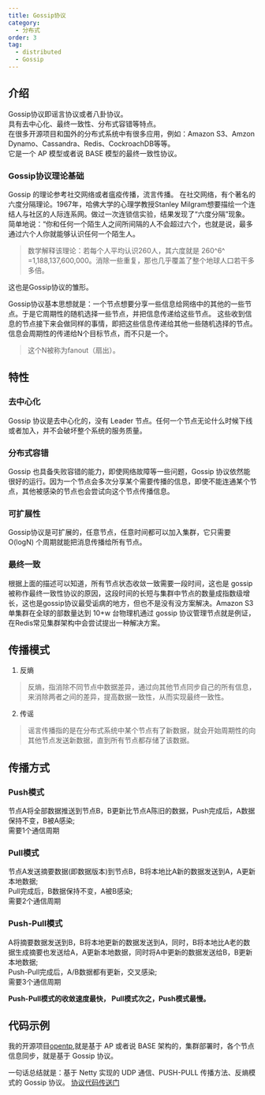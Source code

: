 ```yaml
---
title: Gossip协议
category:
  - 分布式
order: 3
tag:
  - distributed
  - Gossip
---
```


## 介绍
Gossip协议即谣言协议或者八卦协议。  
具有去中心化、最终一致性、分布式容错等特点。  
在很多开源项目和国外的分布式系统中有很多应用，例如：Amazon S3、Amzon Dynamo、Cassandra、Redis、CockroachDB等等。  
它是一个 AP 模型或者说 BASE 模型的最终一致性协议。  

### Gossip协议理论基础
Gossip 的理论参考社交网络或者瘟疫传播，流言传播。
在社交网络，有个著名的六度分隔理论。1967年，哈佛大学的心理学教授Stanley Milgram想要描绘一个连结人与社区的人际连系网。做过一次连锁信实验，结果发现了“六度分隔”现象。  
简单地说：“你和任何一个陌生人之间所间隔的人不会超过六个，也就是说，最多通过六个人你就能够认识任何一个陌生人。
> 数学解释该理论：若每个人平均认识260人，其六度就是 260^6^ =1,188,137,600,000。消除一些重复，那也几乎覆盖了整个地球人口若干多多倍。   

这也是Gossip协议的雏形。  
  
Gossip协议基本思想就是：一个节点想要分享一些信息给网络中的其他的一些节点。于是它周期性的随机选择一些节点，并把信息传递给这些节点。
这些收到信息的节点接下来会做同样的事情，即把这些信息传递给其他一些随机选择的节点。信息会周期性的传递给N个目标节点，而不只是一个。
> 这个N被称为fanout（扇出）。

## 特性
### 去中心化
Gossip 协议是去中心化的，没有 Leader 节点。任何一个节点无论什么时候下线或者加入，并不会破坏整个系统的服务质量。

### 分布式容错
Gossip 也具备失败容错的能力，即使网络故障等一些问题，Gossip 协议依然能很好的运行。因为一个节点会多次分享某个需要传播的信息，即使不能连通某个节点，其他被感染的节点也会尝试向这个节点传播信息。

### 可扩展性
Gossip协议是可扩展的，任意节点，任意时间都可以加入集群，它只需要 O(logN) 个周期就能把消息传播给所有节点。

### 最终一致
根据上面的描述可以知道，所有节点状态收敛一致需要一段时间，这也是 gossip 被称作最终一致性协议的原因，这段时间的长短与集群中节点的数量成指数级增长，这也是gossip协议最受诟病的地方，但也不是没有没方案解决。Amazon S3单集群在全球的部数量达到 10+w 台物理机通过 gossip 协议管理节点就是例证，在Redis常见集群架构中会尝试提出一种解决方案。

## 传播模式
1. 反熵
> 反熵，指消除不同节点中数据差异，通过向其他节点同步自己的所有信息，来消除两者之间的差异，提高数据一致性，从而实现最终一致性。

2. 传谣
> 谣言传播指的是在分布式系统中某个节点有了新数据，就会开始周期性的向其他节点发送新数据，直到所有节点都存储了该数据。

## 传播方式
### Push模式
节点A将全部数据推送到节点B，B更新比节点A陈旧的数据，Push完成后，A数据保持不变，B被A感染;  
需要1个通信周期
### Pull模式
节点A发送摘要数据(即数据版本)到节点B，B将本地比A新的数据发送到A，A更新 本地数据;  
Pull完成后，B数据保持不变，A被B感染;  
需要2个通信周期
### Push-Pull模式
A将摘要数据发送到B，B将本地更新的数据发送到A，同时，B将本地比A老的数据生成摘要也发送给A，A更新本地数据，同时将A中更新的数据发送给B，B更新本地数据;    
Push-Pull完成后，A/B数据都有更新，交叉感染;    
需要3个通信周期  


**Push-Pull模式的收敛速度最快， Pull模式次之，Push模式最慢。**

## 代码示例
我的开源项目[opentp](https://github.com/zhanggongX/open-tp),就是基于 AP 或者说 BASE 架构的，集群部署时，各个节点信息同步，就是基于 Gossip 协议。   

一句话总结就是：基于 Netty 实现的 UDP 通信、PUSH-PULL 传播方法、反熵模式的 Gossip 协议。
[协议代码传送门](https://github.com/zhanggongX/open-tp/tree/master/opentp-gossip)
